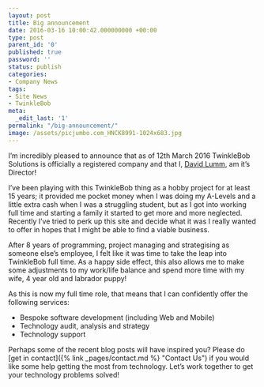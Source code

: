 ```yaml
---
layout: post
title: Big announcement
date: 2016-03-16 10:00:42.000000000 +00:00
type: post
parent_id: '0'
published: true
password: ''
status: publish
categories:
- Company News
tags:
- Site News
- TwinkleBob
meta:
  _edit_last: '1'
permalink: "/big-announcement/"
image: /assets/picjumbo.com_HNCK8991-1024x683.jpg
---
```

I’m incredibly pleased to announce that as of 12th March 2016 TwinkleBob Solutions is officially a registered company and that I, [David Lumm](http://twinklebob.co.uk/about/about-david), am it’s Director!

<!--more-->

I’ve been playing with this TwinkleBob thing as a hobby project for at least 15 years; it provided me pocket money when I was doing my A-Levels and a little extra cash when I was a struggling student, but as I got into working full time and starting a family it started to get more and more neglected. Recently I’ve tried to perk up this site and decide what it was I really wanted to offer in hopes that I might be able to find a viable business.

After 8 years of programming, project managing and strategising as someone else’s employee, I felt like it was time to take the leap into TwinkleBob full time. As a happy side effect, this also allows me to make some adjustments to my work/life balance and spend more time with my wife, 4 year old and labrador puppy!

As this is now my full time role, that means that I can confidently offer the following services:

* Bespoke software development (including Web and Mobile)
* Technology audit, analysis and strategy
* Technology support

Perhaps some of the recent blog posts will have inspired you? Please do [get in contact]({% link _pages/contact.md %} "Contact Us") if you would like some help getting the most from technology. Let’s work together to get your technology problems solved!
